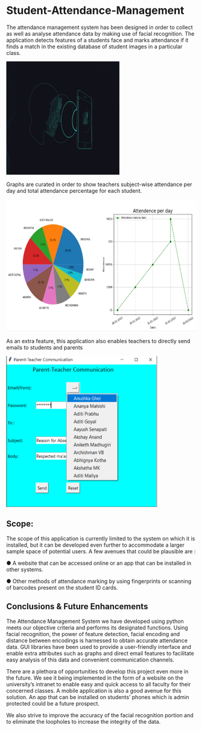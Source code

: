 # Student-Attendance-Management
The attendance management system has been designed in order to collect as well as analyse attendance data by making use of facial recognition.
The application detects features of a students face and marks attendance if it finds a match in the existing database of student images in a
particular class. 

<img src="assets/face.gif" width="300" height="300">


Graphs are curated in order to show teachers subject-wise attendance per day and total attendance percentage for each student. 

<img src="assets/graph.png" width="550" height="350">


As an extra feature, this application also enables teachers to directly send emails to students and parents

<img src="assets/email.png" width="400" height="400">

<h2>Scope:</h2>

The scope of this application is currently limited to the system on which
it is installed, but it can be developed even further to accommodate a
larger sample space of potential users.
A few avenues that could be plausible are :

● A website that can be accessed online or an app that can be installed
in other systems.

● Other methods of attendance marking by using fingerprints or
scanning of barcodes present on the student ID cards.


<h2>Conclusions & Future Enhancements</h2>

The Attendance Management System we have developed using python
meets our objective criteria and performs its designated functions. Using
facial recognition, the power of feature detection, facial encoding and
distance between encodings is harnessed to obtain accurate attendance
data. GUI libraries have been used to provide a user-friendly interface
and enable extra attributes such as graphs and direct email features to
facilitate easy analysis of this data and convenient communication
channels.

There are a plethora of opportunities to develop this project even more in
the future.
We see it being implemented in the form of a website on the university’s
intranet to enable easy and quick access to all faculty for their concerned
classes.
A mobile application is also a good avenue for this solution. An app that
can be installed on students’ phones which is admin protected could be a
future prospect.

We also strive to improve the accuracy of the facial recognition portion
and to eliminate the loopholes to increase the integrity of the data.
